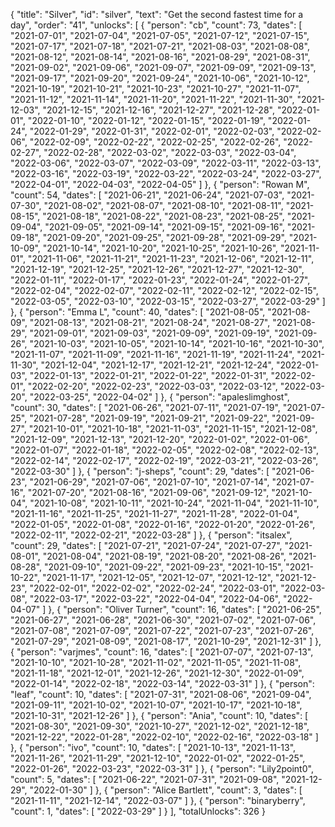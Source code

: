 {
  "title": "Silver",
  "id": "silver",
  "text": "Get the second fastest time for a day",
  "order": "41",
  "unlocks": [
    {
      "person": "cb",
      "count": 73,
      "dates": [
        "2021-07-01",
        "2021-07-04",
        "2021-07-05",
        "2021-07-12",
        "2021-07-15",
        "2021-07-17",
        "2021-07-18",
        "2021-07-21",
        "2021-08-03",
        "2021-08-08",
        "2021-08-12",
        "2021-08-14",
        "2021-08-16",
        "2021-08-29",
        "2021-08-31",
        "2021-09-02",
        "2021-09-06",
        "2021-09-07",
        "2021-09-09",
        "2021-09-13",
        "2021-09-17",
        "2021-09-20",
        "2021-09-24",
        "2021-10-06",
        "2021-10-12",
        "2021-10-19",
        "2021-10-21",
        "2021-10-23",
        "2021-10-27",
        "2021-11-07",
        "2021-11-12",
        "2021-11-14",
        "2021-11-20",
        "2021-11-22",
        "2021-11-30",
        "2021-12-03",
        "2021-12-15",
        "2021-12-16",
        "2021-12-27",
        "2021-12-28",
        "2022-01-01",
        "2022-01-10",
        "2022-01-12",
        "2022-01-15",
        "2022-01-19",
        "2022-01-24",
        "2022-01-29",
        "2022-01-31",
        "2022-02-01",
        "2022-02-03",
        "2022-02-06",
        "2022-02-09",
        "2022-02-22",
        "2022-02-25",
        "2022-02-26",
        "2022-02-27",
        "2022-02-28",
        "2022-03-02",
        "2022-03-03",
        "2022-03-04",
        "2022-03-06",
        "2022-03-07",
        "2022-03-09",
        "2022-03-11",
        "2022-03-13",
        "2022-03-16",
        "2022-03-19",
        "2022-03-22",
        "2022-03-24",
        "2022-03-27",
        "2022-04-01",
        "2022-04-03",
        "2022-04-05"
      ]
    },
    {
      "person": "Rowan M",
      "count": 54,
      "dates": [
        "2021-06-21",
        "2021-06-24",
        "2021-07-03",
        "2021-07-30",
        "2021-08-02",
        "2021-08-07",
        "2021-08-10",
        "2021-08-11",
        "2021-08-15",
        "2021-08-18",
        "2021-08-22",
        "2021-08-23",
        "2021-08-25",
        "2021-09-04",
        "2021-09-05",
        "2021-09-14",
        "2021-09-15",
        "2021-09-16",
        "2021-09-18",
        "2021-09-20",
        "2021-09-25",
        "2021-09-28",
        "2021-09-29",
        "2021-10-09",
        "2021-10-14",
        "2021-10-20",
        "2021-10-25",
        "2021-10-26",
        "2021-11-01",
        "2021-11-06",
        "2021-11-21",
        "2021-11-23",
        "2021-12-06",
        "2021-12-11",
        "2021-12-19",
        "2021-12-25",
        "2021-12-26",
        "2021-12-27",
        "2021-12-30",
        "2022-01-11",
        "2022-01-17",
        "2022-01-23",
        "2022-01-24",
        "2022-01-27",
        "2022-02-04",
        "2022-02-07",
        "2022-02-11",
        "2022-02-12",
        "2022-02-15",
        "2022-03-05",
        "2022-03-10",
        "2022-03-15",
        "2022-03-27",
        "2022-03-29"
      ]
    },
    {
      "person": "Emma L",
      "count": 40,
      "dates": [
        "2021-08-05",
        "2021-08-09",
        "2021-08-13",
        "2021-08-21",
        "2021-08-24",
        "2021-08-27",
        "2021-08-29",
        "2021-09-01",
        "2021-09-03",
        "2021-09-09",
        "2021-09-19",
        "2021-09-26",
        "2021-10-03",
        "2021-10-05",
        "2021-10-14",
        "2021-10-16",
        "2021-10-30",
        "2021-11-07",
        "2021-11-09",
        "2021-11-16",
        "2021-11-19",
        "2021-11-24",
        "2021-11-30",
        "2021-12-04",
        "2021-12-17",
        "2021-12-21",
        "2021-12-24",
        "2022-01-03",
        "2022-01-13",
        "2022-01-21",
        "2022-01-22",
        "2022-01-31",
        "2022-02-01",
        "2022-02-20",
        "2022-02-23",
        "2022-03-03",
        "2022-03-12",
        "2022-03-20",
        "2022-03-25",
        "2022-04-02"
      ]
    },
    {
      "person": "apaleslimghost",
      "count": 30,
      "dates": [
        "2021-06-26",
        "2021-07-11",
        "2021-07-19",
        "2021-07-25",
        "2021-07-28",
        "2021-09-19",
        "2021-09-21",
        "2021-09-22",
        "2021-09-27",
        "2021-10-01",
        "2021-10-18",
        "2021-11-03",
        "2021-11-15",
        "2021-12-08",
        "2021-12-09",
        "2021-12-13",
        "2021-12-20",
        "2022-01-02",
        "2022-01-06",
        "2022-01-07",
        "2022-01-18",
        "2022-02-05",
        "2022-02-08",
        "2022-02-13",
        "2022-02-14",
        "2022-02-17",
        "2022-02-19",
        "2022-03-21",
        "2022-03-26",
        "2022-03-30"
      ]
    },
    {
      "person": "j-sheps",
      "count": 29,
      "dates": [
        "2021-06-23",
        "2021-06-29",
        "2021-07-06",
        "2021-07-10",
        "2021-07-14",
        "2021-07-16",
        "2021-07-20",
        "2021-08-16",
        "2021-09-06",
        "2021-09-12",
        "2021-10-04",
        "2021-10-08",
        "2021-10-11",
        "2021-10-24",
        "2021-11-04",
        "2021-11-10",
        "2021-11-16",
        "2021-11-25",
        "2021-11-27",
        "2021-11-28",
        "2022-01-04",
        "2022-01-05",
        "2022-01-08",
        "2022-01-16",
        "2022-01-20",
        "2022-01-26",
        "2022-02-11",
        "2022-02-21",
        "2022-03-28"
      ]
    },
    {
      "person": "itsalex",
      "count": 29,
      "dates": [
        "2021-07-21",
        "2021-07-24",
        "2021-07-27",
        "2021-08-01",
        "2021-08-04",
        "2021-08-19",
        "2021-08-20",
        "2021-08-26",
        "2021-08-28",
        "2021-09-10",
        "2021-09-22",
        "2021-09-23",
        "2021-10-15",
        "2021-10-22",
        "2021-11-17",
        "2021-12-05",
        "2021-12-07",
        "2021-12-12",
        "2021-12-23",
        "2022-02-01",
        "2022-02-02",
        "2022-02-24",
        "2022-03-01",
        "2022-03-08",
        "2022-03-17",
        "2022-03-22",
        "2022-04-04",
        "2022-04-06",
        "2022-04-07"
      ]
    },
    {
      "person": "Oliver Turner",
      "count": 16,
      "dates": [
        "2021-06-25",
        "2021-06-27",
        "2021-06-28",
        "2021-06-30",
        "2021-07-02",
        "2021-07-06",
        "2021-07-08",
        "2021-07-09",
        "2021-07-22",
        "2021-07-23",
        "2021-07-26",
        "2021-07-29",
        "2021-08-09",
        "2021-08-17",
        "2021-10-29",
        "2021-12-31"
      ]
    },
    {
      "person": "varjmes",
      "count": 16,
      "dates": [
        "2021-07-07",
        "2021-07-13",
        "2021-10-10",
        "2021-10-28",
        "2021-11-02",
        "2021-11-05",
        "2021-11-08",
        "2021-11-18",
        "2021-12-01",
        "2021-12-26",
        "2021-12-30",
        "2022-01-09",
        "2022-01-14",
        "2022-02-18",
        "2022-03-14",
        "2022-03-31"
      ]
    },
    {
      "person": "leaf",
      "count": 10,
      "dates": [
        "2021-07-31",
        "2021-08-06",
        "2021-09-04",
        "2021-09-11",
        "2021-10-02",
        "2021-10-07",
        "2021-10-17",
        "2021-10-18",
        "2021-10-31",
        "2021-12-26"
      ]
    },
    {
      "person": "Ania",
      "count": 10,
      "dates": [
        "2021-08-30",
        "2021-09-30",
        "2021-10-27",
        "2021-12-02",
        "2021-12-18",
        "2021-12-22",
        "2022-01-28",
        "2022-02-10",
        "2022-02-16",
        "2022-03-18"
      ]
    },
    {
      "person": "ivo",
      "count": 10,
      "dates": [
        "2021-10-13",
        "2021-11-13",
        "2021-11-26",
        "2021-11-29",
        "2021-12-10",
        "2022-01-02",
        "2022-01-25",
        "2022-01-26",
        "2022-03-23",
        "2022-03-31"
      ]
    },
    {
      "person": "Lily2point0",
      "count": 5,
      "dates": [
        "2021-06-22",
        "2021-07-31",
        "2021-09-08",
        "2021-12-29",
        "2022-01-30"
      ]
    },
    {
      "person": "Alice Bartlett",
      "count": 3,
      "dates": [
        "2021-11-11",
        "2021-12-14",
        "2022-03-07"
      ]
    },
    {
      "person": "binaryberry",
      "count": 1,
      "dates": [
        "2022-03-29"
      ]
    }
  ],
  "totalUnlocks": 326
}